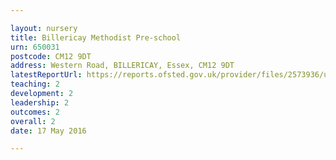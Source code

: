 ```yaml
---

layout: nursery
title: Billericay Methodist Pre-school
urn: 650031
postcode: CM12 9DT
address: Western Road, BILLERICAY, Essex, CM12 9DT
latestReportUrl: https://reports.ofsted.gov.uk/provider/files/2573936/urn/650031.pdf
teaching: 2
development: 2
leadership: 2
outcomes: 2
overall: 2
date: 17 May 2016

---
```

